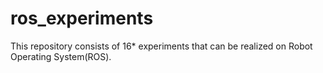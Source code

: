 # ros_experiments
This repository consists of 16* experiments that can be realized on Robot Operating System(ROS).  
